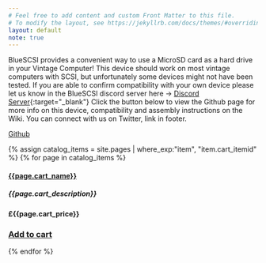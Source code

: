 ```yaml
---
# Feel free to add content and custom Front Matter to this file.
# To modify the layout, see https://jekyllrb.com/docs/themes/#overriding-theme-defaults
layout: default
note: true
---
```


BlueSCSI provides a convenient way to use a MicroSD card as a hard drive in your Vintage Computer! This device should work on most vintage computers with SCSI, but unfortunately some devices might not have been tested. If you are able to confirm compatibility with your own device please let us know in the BlueSCSI discord server here → [Discord Server](https://discord.gg/kx2Kybx2mk){:target="_blank"} Click the button below to view the Github page for more info on this device, compatibility and assembly instructions on the Wiki. You can connect with us on Twitter, link in footer.

<p class="lead text-center">
    <a href="https://github.com/erichelgeson/BlueSCSI" target="_blank" class="btn btn-lg btn-default">Github</a>
</p>
            
{% assign catalog_items = site.pages |  where_exp:"item", "item.cart_itemid" %}
{% for page in catalog_items %}

#### [{{page.cart_name}}]({{page.url}}) 

##### {{page.cart_description}} 

#### £{{page.cart_price}} 

### [Add to cart](/cart#{{page.cart_itemid}}) 

{% endfor %}